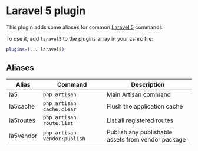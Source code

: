 # Laravel 5 plugin

This plugin adds some aliases for common [Laravel 5](https://laravel.com/docs) commands.

To use it, add `laravel5` to the plugins array in your zshrc file:

```zsh
plugins=(... laravel5)
```

## Aliases

| Alias | Command                                   | Description                                            |
|-----------|-------------------------------------------|-------------------------------------------------------------|
| la5       | `php artisan`                             | Main Artisan command                               |
| la5cache  | `php artisan cache:clear`                 | Flush the application cache                        |
| la5routes | `php artisan route:list`                  | List all registered routes                         |
| la5vendor | `php artisan vendor:publish`              | Publish any publishable assets from vendor package |
